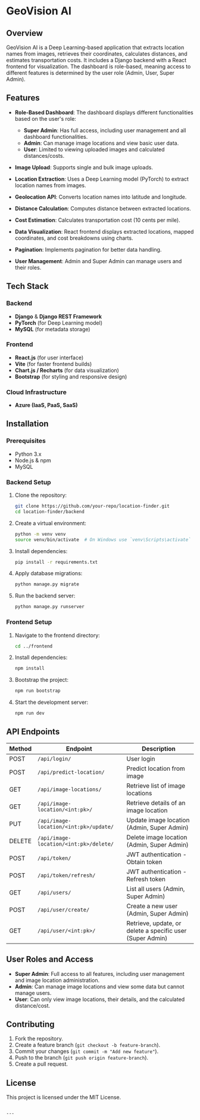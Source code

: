 # GeoVision AI


## Overview
GeoVision AI is a Deep Learning-based application that extracts location names from images, retrieves their coordinates, calculates distances, and estimates transportation costs. It includes a Django backend with a React frontend for visualization. The dashboard is role-based, meaning access to different features is determined by the user role (Admin, User, Super Admin).

## Features
- **Role-Based Dashboard**: The dashboard displays different functionalities based on the user's role:
  - **Super Admin**: Has full access, including user management and all dashboard functionalities.
  - **Admin**: Can manage image locations and view basic user data.
  - **User**: Limited to viewing uploaded images and calculated distances/costs.
  
- **Image Upload**: Supports single and bulk image uploads.
- **Location Extraction**: Uses a Deep Learning model (PyTorch) to extract location names from images.
- **Geolocation API**: Converts location names into latitude and longitude.
- **Distance Calculation**: Computes distance between extracted locations.
- **Cost Estimation**: Calculates transportation cost (10 cents per mile).
- **Data Visualization**: React frontend displays extracted locations, mapped coordinates, and cost breakdowns using charts.
- **Pagination**: Implements pagination for better data handling.
- **User Management**: Admin and Super Admin can manage users and their roles.

## Tech Stack
### Backend
- **Django** & **Django REST Framework**
- **PyTorch** (for Deep Learning model)
- **MySQL** (for metadata storage)

### Frontend
- **React.js** (for user interface)
- **Vite** (for faster frontend builds)
- **Chart.js / Recharts** (for data visualization)
- **Bootstrap** (for styling and responsive design)

### Cloud Infrastructure
- **Azure (IaaS, PaaS, SaaS)**

## Installation
### Prerequisites
- Python 3.x
- Node.js & npm
- MySQL

### Backend Setup
1. Clone the repository:
   ```sh
   git clone https://github.com/your-repo/location-finder.git
   cd location-finder/backend
   ```
2. Create a virtual environment:
   ```sh
   python -m venv venv
   source venv/bin/activate  # On Windows use `venv\Scripts\activate`
   ```
3. Install dependencies:
   ```sh
   pip install -r requirements.txt
   ```
4. Apply database migrations:
   ```sh
   python manage.py migrate
   ```
5. Run the backend server:
   ```sh
   python manage.py runserver
   ```

### Frontend Setup
1. Navigate to the frontend directory:
   ```sh
   cd ../frontend
   ```
2. Install dependencies:
   ```sh
   npm install
   ```
3. Bootstrap the project:
   ```sh
   npm run bootstrap
   ```
4. Start the development server:
   ```sh
   npm run dev
   ```

## API Endpoints
| Method | Endpoint | Description |
|--------|----------|-------------|
| POST   | `/api/login/` | User login |
| POST   | `/api/predict-location/` | Predict location from image |
| GET    | `/api/image-locations/` | Retrieve list of image locations |
| GET    | `/api/image-location/<int:pk>/` | Retrieve details of an image location |
| PUT    | `/api/image-location/<int:pk>/update/` | Update image location (Admin, Super Admin) |
| DELETE | `/api/image-location/<int:pk>/delete/` | Delete image location (Admin, Super Admin) |
| POST   | `/api/token/` | JWT authentication - Obtain token |
| POST   | `/api/token/refresh/` | JWT authentication - Refresh token |
| GET    | `/api/users/` | List all users (Admin, Super Admin) |
| POST   | `/api/user/create/` | Create a new user (Admin, Super Admin) |
| GET    | `/api/user/<int:pk>/` | Retrieve, update, or delete a specific user (Super Admin) |

## User Roles and Access
- **Super Admin**: Full access to all features, including user management and image location administration.
- **Admin**: Can manage image locations and view some data but cannot manage users.
- **User**: Can only view image locations, their details, and the calculated distance/cost.

## Contributing
1. Fork the repository.
2. Create a feature branch (`git checkout -b feature-branch`).
3. Commit your changes (`git commit -m "Add new feature"`).
4. Push to the branch (`git push origin feature-branch`).
5. Create a pull request.

## License
This project is licensed under the MIT License.
```

---

